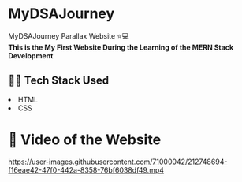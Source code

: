 # MyDSAJourney
MyDSAJourney Parallax Website ⭐💻 <br>
<b>This is the My First Website During the Learning of the MERN Stack Development</b>

## 👨‍💻 Tech Stack Used
<li>HTML</li>
<li>CSS</li>


# 🎥 Video of the Website


https://user-images.githubusercontent.com/71000042/212748694-f16eae42-47f0-442a-8358-76bf6038df49.mp4

